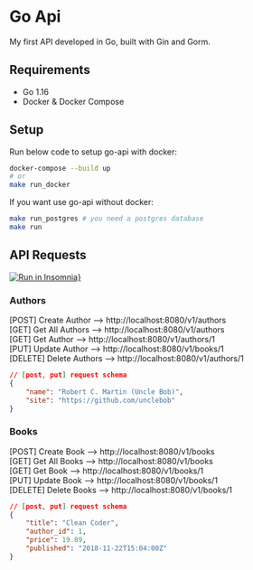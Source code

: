 # Go Api
My first API developed in Go, built with Gin and Gorm.

## Requirements
- Go 1.16
- Docker & Docker Compose

## Setup
Run below code to setup go-api with docker:
```zsh
docker-compose --build up
# or
make run_docker
```

If you want use go-api without docker:
```zsh
make run_postgres # you need a postgres database
make run
```

## API Requests
[![Run in Insomnia}](https://insomnia.rest/images/run.svg)](https://insomnia.rest/run/?label=Go%20API&uri=https%3A%2F%2Fgithub.com%2Flucasfrancaid%2Fgo-api%2Fblob%2Fmain%2Fdocs%2Finsomnia.json)

### Authors
[POST] Create Author --> http://localhost:8080/v1/authors  
[GET] Get All Authors --> http://localhost:8080/v1/authors  
[GET] Get Author --> http://localhost:8080/v1/authors/1  
[PUT] Update Author --> http://localhost:8080/v1/books/1  
[DELETE] Delete Authors --> http://localhost:8080/v1/authors/1  
```json
// [post, put] request schema
{
	"name": "Robert C. Martin (Uncle Bob)",
	"site": "https://github.com/unclebob"
}
```

### Books
[POST] Create Book --> http://localhost:8080/v1/books  
[GET] Get All Books --> http://localhost:8080/v1/books  
[GET] Get Book --> http://localhost:8080/v1/books/1  
[PUT] Update Book --> http://localhost:8080/v1/books/1  
[DELETE] Delete Books --> http://localhost:8080/v1/books/1  
```json
// [post, put] request schema
{
	"title": "Clean Coder",
	"author_id": 1,
	"price": 19.89,
	"published": "2018-11-22T15:04:00Z"
}
```
